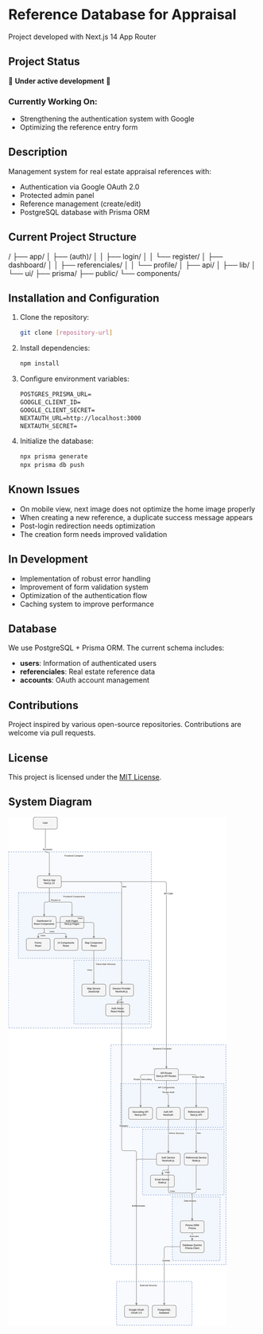 # Reference Database for Appraisal
Project developed with Next.js 14 App Router

## Project Status
🚧 **Under active development** 🚧

### Currently Working On:
- Strengthening the authentication system with Google
- Optimizing the reference entry form

## Description
Management system for real estate appraisal references with:
- Authentication via Google OAuth 2.0
- Protected admin panel
- Reference management (create/edit)
- PostgreSQL database with Prisma ORM

## Current Project Structure


/ ├── app/ │ ├── (auth)/ │ │ ├── login/ │ │ └── register/ │ ├── dashboard/ │ │ ├── referenciales/ │ │ └── profile/ │ ├── api/ │ ├── lib/ │ └── ui/ ├── prisma/ ├── public/ └── components/


## Installation and Configuration

1. Clone the repository:
    ```bash
    git clone [repository-url]
    ```

2. Install dependencies:
    ```bash
    npm install
    ```

3. Configure environment variables:
    ```
    POSTGRES_PRISMA_URL=
    GOOGLE_CLIENT_ID=
    GOOGLE_CLIENT_SECRET=
    NEXTAUTH_URL=http://localhost:3000
    NEXTAUTH_SECRET=
    ```

4. Initialize the database:
    ```bash
    npx prisma generate
    npx prisma db push
    ```

## Known Issues
- On mobile view, next image does not optimize the home image properly
- When creating a new reference, a duplicate success message appears
- Post-login redirection needs optimization
- The creation form needs improved validation

## In Development
- Implementation of robust error handling
- Improvement of form validation system
- Optimization of the authentication flow
- Caching system to improve performance

## Database
We use PostgreSQL + Prisma ORM. The current schema includes:
- **users**: Information of authenticated users
- **referenciales**: Real estate reference data
- **accounts**: OAuth account management

## Contributions
Project inspired by various open-source repositories. Contributions are welcome via pull requests.

## License
This project is licensed under the [MIT License](https://opensource.org/licenses/MIT).

## System Diagram
![System Diagram](public/images/diagrama_sistema.png)